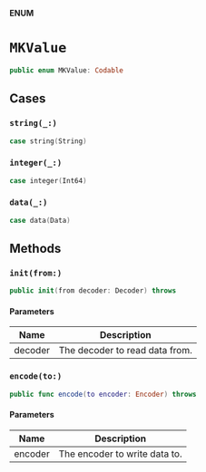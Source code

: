 **ENUM**

# `MKValue`

```swift
public enum MKValue: Codable
```

## Cases
### `string(_:)`

```swift
case string(String)
```

### `integer(_:)`

```swift
case integer(Int64)
```

### `data(_:)`

```swift
case data(Data)
```

## Methods
### `init(from:)`

```swift
public init(from decoder: Decoder) throws
```

#### Parameters

| Name | Description |
| ---- | ----------- |
| decoder | The decoder to read data from. |

### `encode(to:)`

```swift
public func encode(to encoder: Encoder) throws
```

#### Parameters

| Name | Description |
| ---- | ----------- |
| encoder | The encoder to write data to. |